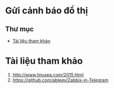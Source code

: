 <h1> Gửi cảnh báo đồ thị </h1>

<h2> Thư mục</h2>

- [Tài liệu tham khảo](#tài-liệu-tham-khảo)



# Tài liệu tham khảo
1. http://www.linuxea.com/2015.html
2. https://github.com/ableev/Zabbix-in-Telegram